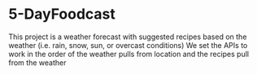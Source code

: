 # 5-DayFoodcast
This project is a weather forecast with suggested recipes based on the weather (i.e. rain, snow, sun, or overcast conditions) <lb>
We set the APIs to work in the order of the weather pulls from location and the recipes pull from the weather <lb>